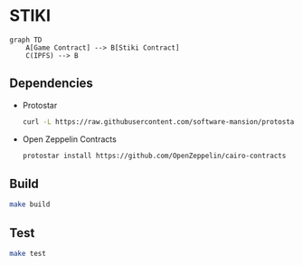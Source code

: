 # STIKI

```mermaid
graph TD
    A[Game Contract] --> B[Stiki Contract]
    C(IPFS) --> B
```

## Dependencies

- Protostar

    ```bash
    curl -L https://raw.githubusercontent.com/software-mansion/protostar/master/install.sh | bash
    ```

- Open Zeppelin Contracts

    ```bash
    protostar install https://github.com/OpenZeppelin/cairo-contracts
    ```
## Build

```bash
make build
```

## Test

```bash
make test
```
